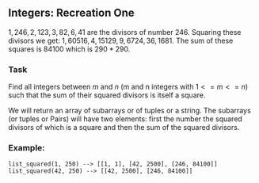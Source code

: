 ## Integers: Recreation One
$1, 246, 2, 123, 3, 82, 6, 41$ are the divisors of number $246$. Squaring these divisors we get: $1, 60516, 4, 15129, 9, 6724, 36, 1681$. The sum of these squares is $84100$ which is $290 * 290$.

### Task

Find all integers between $m$ and $n$ (m and n integers with $1 <= m <= n$) such that the sum of their squared divisors is itself a square.

We will return an array of subarrays or of tuples or a string. The subarrays (or tuples or Pairs) will have two elements: first the number the squared divisors of which is a square and then the sum of the squared divisors.

### Example:

    list_squared(1, 250) --> [[1, 1], [42, 2500], [246, 84100]]
    list_squared(42, 250) --> [[42, 2500], [246, 84100]]
